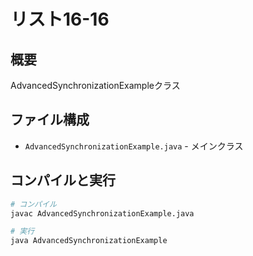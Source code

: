 # リスト16-16

## 概要
AdvancedSynchronizationExampleクラス

## ファイル構成
- `AdvancedSynchronizationExample.java` - メインクラス

## コンパイルと実行
```bash
# コンパイル
javac AdvancedSynchronizationExample.java

# 実行
java AdvancedSynchronizationExample
```

